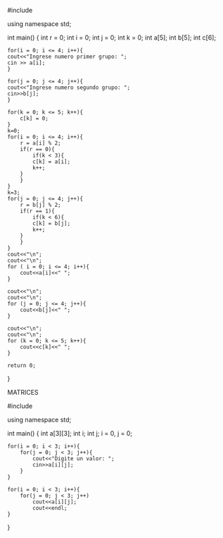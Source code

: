 #include <iostream>

using namespace std;

int main()
{
	int r = 0;
    int i = 0;
    int j = 0;
    int k = 0;
    int a[5];
    int b[5];
    int c[6];
    
    for(i = 0; i <= 4; i++){
    cout<<"Ingrese numero primer grupo: ";
    cin >> a[i];
    }
    
    for(j = 0; j <= 4; j++){
    cout<<"Ingrese numero segundo grupo: ";
    cin>>b[j];
    }
    
    for(k = 0; k <= 5; k++){
    	c[k] = 0;
	}
	k=0;
	for(i = 0; i <= 4; i++){
		r = a[i] % 2;
		if(r == 0){
			if(k < 3){
			c[k] = a[i];
			k++;
		}
		}
	}
	k=3;
	for(j = 0; j <= 4; j++){
		r = b[j] % 2;
		if(r == 1){
			if(k < 6){
			c[k] = b[j];
			k++;
		}
		}
	}
	cout<<"\n"; 
	cout<<"\n"; 
	for ( i = 0; i <= 4; i++){
		cout<<a[i]<<" ";
	}
	
	cout<<"\n"; 
	cout<<"\n"; 
	for (j = 0; j <= 4; j++){
		cout<<b[j]<<" ";
	}
	
	cout<<"\n";
	cout<<"\n"; 
	for (k = 0; k <= 5; k++){
		cout<<c[k]<<" ";
	}
	
    return 0;
}


MATRICES

#include <iostream>

using namespace std;

int main()
{
    int a[3][3];
    int i;
    int j;
    i = 0, j = 0;
    
    for(i = 0; i < 3; i++){
        for(j = 0; j < 3; j++){
            cout<<"Digite un valor: ";
            cin>>a[i][j];
        }
    }
    
    for(i = 0; i < 3; i++){
        for(j = 0; j < 3; j++)
            cout<<a[i][j];
            cout<<endl;
    }
}
